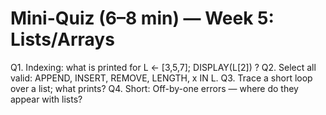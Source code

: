 # Mini-Quiz (6–8 min) — Week 5: Lists/Arrays

Q1. Indexing: what is printed for L ← [3,5,7]; DISPLAY(L[2]) ?
Q2. Select all valid: APPEND, INSERT, REMOVE, LENGTH, x IN L.
Q3. Trace a short loop over a list; what prints?
Q4. Short: Off-by-one errors — where do they appear with lists?
